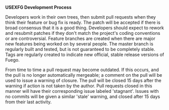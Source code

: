 <b>USEXFG Development Process</b>

Developers work in their own trees, then submit pull requests when they think their feature or bug fix is ready.
The patch will be accepted if there is broad consensus that it is a good thing.
Developers should expect to rework and resubmit patches if they don't match the project's coding conventions or are controversial.
Feature branches are created when there are major new features being worked on by several people.
The master branch is regularly built and tested, but is not guaranteed to be completely stable.
Tags are regularly created to indicate new official, stable release versions of Fuego.

From time to time a pull request may become outdated. If this occurs, and the pull is no longer automatically mergeable; 
a comment on the pull will be used to issue a warning of closure. The pull will be closed 15 days after the warning if 
action is not taken by the author. Pull requests closed in this manner will have their corresponding issue labeled 'stagnant'.
Issues with no commits will be given a similar 'stale' warning, and closed after 15 days from their last activity.
